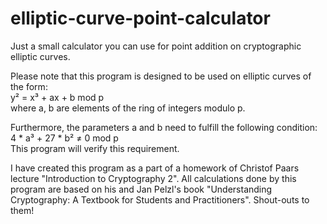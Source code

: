 # elliptic-curve-point-calculator
Just a small calculator you can use for point addition on cryptographic elliptic curves.

Please note that this program is designed to be used on elliptic curves of the form:<br/>
y² = x³ + ax + b mod p<br/>
where a, b are elements of the ring of integers modulo p.

Furthermore, the parameters a and b need to fulfill the following condition:<br/>
4 * a³ + 27 * b² ≠ 0 mod p<br/>
This program will verify this requirement.

I have created this program as a part of a homework of Christof Paars lecture "Introduction to Cryptography 2". All calculations done by this program are based on his and Jan Pelzl's book "Understanding Cryptography: A Textbook for Students and Practitioners". Shout-outs to them!
